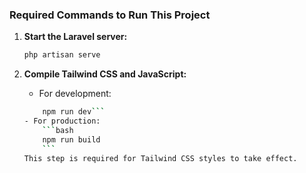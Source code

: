 ### Required Commands to Run This Project

1. **Start the Laravel server:**

   ```bash
   php artisan serve
2. **Compile Tailwind CSS and JavaScript:**
    - For development:
    ```bash
        npm run dev```
    - For production:
        ```bash
        npm run build
        ```
    This step is required for Tailwind CSS styles to take effect. 
